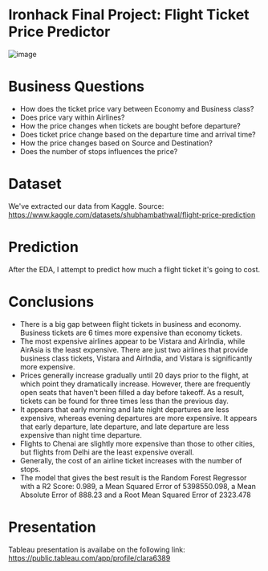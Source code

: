 # Ironhack Final Project: Flight Ticket Price Predictor



![image](https://user-images.githubusercontent.com/111467622/205284554-ccfeedf3-bbf9-49bd-8a53-d8d5a8cba69d.png)

# Business Questions

* How does the ticket price vary between Economy and Business class?
* Does price vary within Airlines?
* How the price changes when tickets are bought before departure?
* Does ticket price change based on the departure time and arrival time?
* How the price changes based on Source and Destination?
* Does the number of stops influences the price?


# Dataset
We've extracted our data from Kaggle.
Source: https://www.kaggle.com/datasets/shubhambathwal/flight-price-prediction

# Prediction

After the EDA, I attempt to predict how much a flight ticket it's going to cost.


# Conclusions

* There is a big gap between flight tickets in business and economy. Business tickets are 6 times more expensive than economy tickets.
* The most expensive airlines appear to be Vistara and AirIndia, while AirAsia is the least expensive. There are just two airlines that provide business class tickets, Vistara and AirIndia, and Vistara is significantly more expensive.
* Prices generally increase gradually until 20 days prior to the flight, at which point they dramatically increase. However, there are frequently open seats that haven't been filled a day before takeoff. As a result, tickets can be found for three times less than the previous day.
* It appears that early morning and late night departures are less expensive, whereas evening departures are more expensive. It appears that early departure, late departure, and late departure are less expensive than night time departure.
* Flights to Chenai are slightly more expensive than those to other cities, but flights from Delhi are the least expensive overall.
* Generally, the cost of an airline ticket increases with the number of stops.
* The model that gives the best result is the Random Forest Regressor with a R2 Score:  0.989,  a Mean Squared Error of 5398550.098, a Mean Absolute Error of 888.23 and a Root Mean Squared Error of 2323.478

# Presentation

Tableau presentation is availabe on the following link: https://public.tableau.com/app/profile/clara6389



